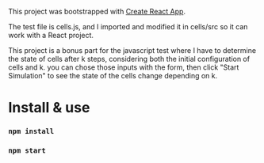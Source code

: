 This project was bootstrapped with [Create React App](https://github.com/facebook/create-react-app).

The test file is cells.js, and I imported and modified it in cells/src so it can work with a React project.

This project is a bonus part for the javascript test where I have to determine the state of cells after k steps, considering both the initial configuration of cells and k.
you can chose those inputs with the form, then click "Start Simulation" to see the state of the cells change depending on k.

# Install & use

### `npm install`
### `npm start`

